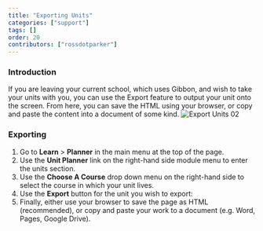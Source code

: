 ```yaml
---
title: "Exporting Units"
categories: ["support"]
tags: []
order: 20
contributors: ["rossdotparker"]
---
```


### Introduction

If you are leaving your current school, which uses Gibbon, and wish to take your units with you, you can use the Export feature to output your unit onto the screen. From here, you can save the HTML using your browser, or copy and paste the content into a document of some kind. ![Export Units 02](/img/teachers/planner/Export-Units-02.png)

### Exporting

1.  Go to **Learn** > **Planner** in the main menu at the top of the page.
2.  Use the **Unit Planner** link on the right-hand side module menu to enter the units section.
3.  Use the **Choose A Course** drop down menu on the right-hand side to select the course in which your unit lives.
4.  Use the **Export** button for the unit you wish to export:
5.  Finally, either use your browser to save the page as HTML (recommended), or copy and paste your work to a document (e.g. Word, Pages, Google Drive).
